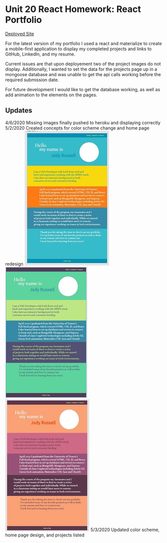 # Unit 20 React Homework: React Portfolio

[Deployed Site](https://peaceful-tundra-86754.herokuapp.com)

For the latest version of my portfolio I used a react and materialize to create a mobile-first application to display my completed projects and links to GitHub, LinkedIn, and my resume. 

Current issues are that upon deployement two of the project images do not display. Additionally, I wanted to set the data for the projects page up in a mongoose database and was unable to get the api calls working before the required submission date. 

For future development I would like to get the database working, as well as add animation to the elements on the pages.

## Updates

4/6/2020 Missing images finally pushed to heroku and displaying correctly
5/2/2020 Created concepts for color scheme change and home page redesign
![concept one](./client/public/images/concept1.jpg)
![concept two](./client/public/images/concept2.jpg)
![concept three](./client/public/images/concept3.jpg)
5/3/2020 Updated color scheme, home page design, and projects listed


